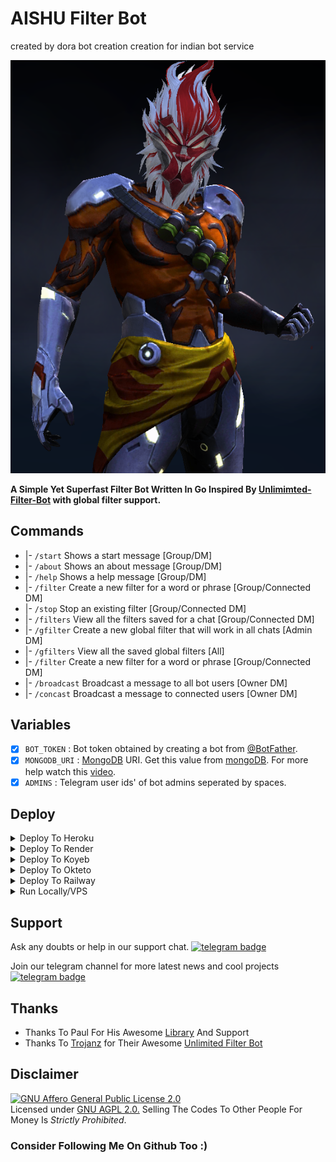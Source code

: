 # AISHU Filter Bot
created by dora bot creation
creation for indian bot service 
<p align='center'>

<img src="logo.jpg" alt="Logo">

  <b>A Simple Yet Superfast Filter Bot Written In Go Inspired By <a href='https://github.com/TrojanzHex/Unlimited-Filter-Bot'>Unlimimted-Filter-Bot</a> with global filter support.</b>
</p>

## Commands

 * |- `/start`     Shows a start message                    [Group/DM]
 * |- `/about`     Shows an about message                   [Group/DM]
 * |- `/help`      Shows a help message                     [Group/DM]
 * |- `/filter`    Create a new filter for a word or phrase [Group/Connected DM]
 * |- `/stop`      Stop an existing filter                  [Group/Connected DM]
 * |- `/filters`   View all the filters saved for a chat    [Group/Connected DM]
 * |- `/gfilter`   Create a new global filter that will work in all chats [Admin DM]
 * |- `/gfilters`  View all the saved global filters        [All]
 * |- `/filter`    Create a new filter for a word or phrase [Group/Connected DM]
 * |- `/broadcast` Broadcast a message to all bot users     [Owner DM]
 * |- `/concast`   Broadcast a message to connected users   [Owner DM]

## Variables

- [X] `BOT_TOKEN` : Bot token obtained by creating a bot from [@BotFather](https://telegram.dog/BotFather).
- [X] `MONGODB_URI` : [MongoDB](https://www.mongodb.com) URI. Get this value from [mongoDB](https://www.mongodb.com). For more help watch this [video](https://youtu.be/1G1XwEOnxxo).
- [X] `ADMINS` : Telegram user ids' of bot admins seperated by spaces.

## Deploy
<details><summary>Deploy To Heroku</summary>
<p>
<br>
<a href="https://heroku.com/deploy?template=https://github.com/Jisin0/Go-Filter-Bot/tree/main">
  <img src="https://www.herokucdn.com/deploy/button.svg" alt="Deploy">
</a>
</p>
</details>


<details><summary>Deploy To Render</summary>
<p>
<br>
<a href="https://dashboard.render.com/select-repo?type=web">
  <img src="https://render.com/images/deploy-to-render-button.svg" alt="deploy-to-render">
</a>
</p>
<p>
Make sure to have the following options set :

<b>Environment</b>
<pre>Go</pre>

<b>Build Command</b>
<pre>go build .</pre>

<b>Start Command</b>
<pre>./Go-Filter-Bot</pre>

<b>Advanced >> Health Check Path</b>
<pre>/</pre>
</p>
</details>


<details><summary>Deploy To Koyeb</summary>
<p>
<br>
<a href="https://app.koyeb.com/deploy?type=git&repository=github.com/Jisin0/Go-Filter-Bot&branch=main">
  <img src="https://www.koyeb.com/static/images/deploy/button.svg" alt="deploy-to-koyeb">
</a>
</p>
<p>
You must set the Run command to :
<pre>./bin/Go-Filter-Bot</pre>
</p>
</details>

<details><summary>Deploy To Okteto</summary>
<p>
<br>
<a href="https://cloud.okteto.com/deploy?repository=https://github.com/Jisin0/Go-Filter-Bot">
  <img src="https://okteto.com/develop-okteto.svg" alt="deploy-to-okteto">
</a>
</p>
</details>

<details><summary>Deploy To Railway</summary>
<p>
<br>
<a href="https://railway.app/new/template?template=https%3A%2F%2Fgithub.com%2FJisin0%2FGo-Filter-Bot">
  <img src="https://railway.app/button.svg" alt="deploy-to-railway">
</a>
</p>
</details>

<details><summary>Run Locally/VPS</summary>
<p>
You must have the latest version of <a href="golang.org">go</a> installed first
<pre>
git clone https://github.com/Jisin0/Go-Filter-Bot
cd Go-Filter-Bot
go build .
./Go-Filter-Bot
</pre>
</p>
</details>

## Support

Ask any doubts or help in our support chat.
[![telegram badge](https://img.shields.io/badge/Telegram-Group-30302f?style=flat&logo=telegram)](https://telegram.dog/jisin_hub)

Join our telegram channel for more latest news and cool projects
[![telegram badge](https://img.shields.io/badge/Telegram-Channel-30302f?style=flat&logo=telegram)](https://telegram.dog/jisin_0)

## Thanks

 - Thanks To Paul For His Awesome [Library](https://github.com/PaulSonOfLars/gotgbot) And Support
 - Thanks To [Trojanz](https://github.com/trojanzhex) for Their Awesome [Unlimited Filter Bot](https://github.com/TroJanzHEX/Unlimited-Filter-Bot)

## Disclaimer
[![GNU Affero General Public License 2.0](https://www.gnu.org/graphics/agplv3-155x51.png)](https://www.gnu.org/licenses/agpl-3.0.en.html#header)    
Licensed under [GNU AGPL 2.0.](https://github.com/Jisin0/evamaria/blob/master/LICENSE)
Selling The Codes To Other People For Money Is *Strictly Prohibited*.

### Consider Following Me On Github Too :)
